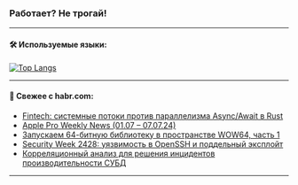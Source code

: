 ### Работает? Не трогай!

---
<!--
#### 🛠️ Technical stack:

![Java](https://img.shields.io/badge/Java-informational?logo=Oracle&style=flat&logoColor=white&color=FF4500)
![Kotlin](https://img.shields.io/badge/Kotlin-informational?logo=Kotlin&style=flat&logoColor=white&color=774D97)
![TS](https://img.shields.io/badge/TypeScript-informational?logo=typeScript&style=flat&logoColor=black&color=017acc)
![Python](https://img.shields.io/badge/Python-informational?logo=Python&style=flat&logoColor=black&color=ffdd54) <br>
![Spring](https://img.shields.io/badge/Spring-informational?logo=Spring&style=flat&logoColor=white&color=6DB33F) 
![SpringBoot](https://img.shields.io/badge/SpringBoot-informational?logo=SpringBoot&style=flat&logoColor=white&color=6DB33F)
![Nest](https://img.shields.io/badge/NestJS-informational?logo=NestJS&style=flat&logoColor=white&color=E0234E) 
![NodeJS](https://img.shields.io/badge/NodeJS-informational?logo=node.js&style=flat&logoColor=white&color=70A760)<br>
![PostgreSQL](https://img.shields.io/badge/PostgreSQL-informational?logo=PostgreSQL&style=flat&logoColor=white&color=DAA520)
![MongoDB](https://img.shields.io/badge/MongoDB-informational?logo=MongoDB&style=flat&logoColor=white&color=870000)
![Apache](https://img.shields.io/badge/Apache-informational?logo=apache&style=flat&logoColor=white&color=f74e28)

___ 
-->

#### 🛠️ Используемые языки:

[![Top Langs](https://github-readme-stats-u2qms2cxw-advtsettinggmailcoms-projects.vercel.app/api/top-langs/?username=zloylis&langs_count=10&hide_title=true&title_color=e6edf3&size_weight=0.5&count_weight=0.5&layout=compact&hide_progress=true&hide_border=true&theme=dracula)](https://github.com/zloylis)

<!---


####  :octocat:&nbsp;&nbsp; Статистика:

![GitHub stats](https://github-readme-stats-u2qms2cxw-advtsettinggmailcoms-projects.vercel.app/api?username=zloylis&show_icons=true&hide_border=true&theme=dracula&title_color=e6edf3&include_all_commits=true&count_private=true&hide_rank=false&hide_title=true&rank_icon=github)
-->
---

#### 💬 Свежее с habr.com:

<!-- BLOG-POST-LIST:START -->
- [Fintech: системные потоки против параллелизма Async/Await в Rust](https://habr.com/ru/articles/827520/?utm_source=habrahabr&utm_medium=rss&utm_campaign=827520)
- [Apple Pro Weekly News &lpar;01.07 – 07.07.24&rpar;](https://habr.com/ru/articles/827516/?utm_source=habrahabr&utm_medium=rss&utm_campaign=827516)
- [Запускаем 64-битную библиотеку в пространстве WOW64, часть 1](https://habr.com/ru/articles/826836/?utm_source=habrahabr&utm_medium=rss&utm_campaign=826836)
- [Security Week 2428: уязвимость в OpenSSH и поддельный эксплойт](https://habr.com/ru/companies/kaspersky/articles/827340/?utm_source=habrahabr&utm_medium=rss&utm_campaign=827340)
- [Корреляционный анализ для решения инцидентов производительности СУБД](https://habr.com/ru/articles/827504/?utm_source=habrahabr&utm_medium=rss&utm_campaign=827504)
<!-- BLOG-POST-LIST:END -->

---
